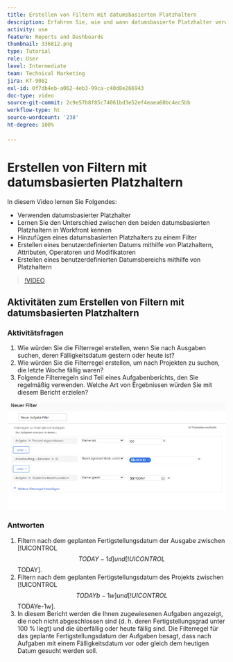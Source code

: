 ```yaml
---
title: Erstellen von Filtern mit datumsbasierten Platzhaltern
description: Erfahren Sie, wie und wann datumsbasierte Platzhalter verwendet werden und wie Sie einen Filter basierend auf dem aktuellen Datum erstellen.
activity: use
feature: Reports and Dashboards
thumbnail: 336812.png
type: Tutorial
role: User
level: Intermediate
team: Technical Marketing
jira: KT-9082
exl-id: 0f7db4eb-a062-4eb3-99ca-c40d8e266943
doc-type: video
source-git-commit: 2c9e57b8f85c74061bd3e52ef4eaea60bc4ec5bb
workflow-type: ht
source-wordcount: '238'
ht-degree: 100%

---
```


# Erstellen von Filtern mit datumsbasierten Platzhaltern

In diesem Video lernen Sie Folgendes:

* Verwenden datumsbasierter Platzhalter
* Lernen Sie den Unterschied zwischen den beiden datumsbasierten Platzhaltern in Workfront kennen
* Hinzufügen eines datumsbasierten Platzhalters zu einem Filter
* Erstellen eines benutzerdefinierten Datums mithilfe von Platzhaltern, Attributen, Operatoren und Modifikatoren
* Erstellen eines benutzerdefinierten Datumsbereichs mithilfe von Platzhaltern

>[!VIDEO](https://video.tv.adobe.com/v/336812/?quality=12&learn=on)


## Aktivitäten zum Erstellen von Filtern mit datumsbasierten Platzhaltern


### Aktivitätsfragen

1. Wie würden Sie die Filterregel erstellen, wenn Sie nach Ausgaben suchen, deren Fälligkeitsdatum gestern oder heute ist?
1. Wie würden Sie die Filterregel erstellen, um nach Projekten zu suchen, die letzte Woche fällig waren?
1. Folgende Filterregeln sind Teil eines Aufgabenberichts, den Sie regelmäßig verwenden. Welche Art von Ergebnissen würden Sie mit diesem Bericht erzielen?

![Ein Screenshot des Bildschirms zum Erstellen eines Aufgabenfilters mit einem datumsbasierten Platzhalter](assets/date-wildcard-answer-1.png)

### Antworten

1. Filtern nach dem geplanten Fertigstellungsdatum der Ausgabe zwischen [!UICONTROL $$TODAY-1d] und [!UICONTROL $$TODAY].
1. Filtern nach dem geplanten Fertigstellungsdatum des Projekts zwischen [!UICONTROL $$TODAYb-1w] und [!UICONTROL $$TODAYe-1w].
1. In diesem Bericht werden die Ihnen zugewiesenen Aufgaben angezeigt, die noch nicht abgeschlossen sind (d. h. deren Fertigstellungsgrad unter 100 % liegt) und die überfällig oder heute fällig sind. Die Filterregel für das geplante Fertigstellungsdatum der Aufgaben besagt, dass nach Aufgaben mit einem Fälligkeitsdatum vor oder gleich dem heutigen Datum gesucht werden soll.
